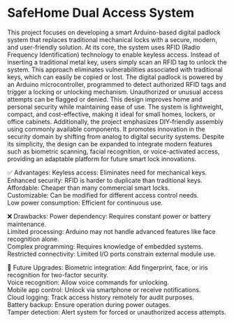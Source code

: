 # SafeHome Dual Access System
This project focuses on developing a smart Arduino-based digital padlock system that replaces traditional mechanical locks with a secure, modern, and user-friendly solution. At its core, the system uses RFID (Radio Frequency Identification) technology to enable keyless access. Instead of inserting a traditional metal key, users simply scan an RFID tag to unlock the system. This approach eliminates vulnerabilities associated with traditional keys, which can easily be copied or lost.  The digital padlock is powered by an Arduino microcontroller, programmed to detect authorized RFID tags and trigger a locking or unlocking mechanism. Unauthorized or unusual access attempts can be flagged or denied. This design improves home and personal security while maintaining ease of use. The system is lightweight, compact, and cost-effective, making it ideal for small homes, lockers, or office cabinets.  Additionally, the project emphasizes DIY-friendly assembly using commonly available components. It promotes innovation in the security domain by shifting from analog to digital security systems. Despite its simplicity, the design can be expanded to integrate modern features such as biometric scanning, facial recognition, or voice-activated access, providing an adaptable platform for future smart lock innovations.  

✅ Advantages:
Keyless access: Eliminates need for mechanical keys.  
Enhanced security: RFID is harder to duplicate than traditional keys.  
Affordable: Cheaper than many commercial smart locks.  
Customizable: Can be modified for different access control needs.  
Low power consumption: Efficient for continuous use. 

 ❌ Drawbacks: 
 Power dependency: Requires constant power or battery maintenance.  
 Limited processing: Arduino may not handle advanced features like face recognition alone.  
 Complex programming: Requires knowledge of embedded systems.  
 Restricted connectivity: Limited I/O ports constrain external module use.  
 
 
 🔮 Future Upgrades: 
 Biometric integration: Add fingerprint, face, or iris recognition for two-factor security.  
 Voice recognition: Allow voice commands for unlocking.  
 Mobile app control: Unlock via smartphone or receive notifications.  
 Cloud logging: Track access history remotely for audit purposes.  
 Battery backup: Ensure operation during power outages.  
 Tamper detection: Alert system for forced or unauthorized access attempts.